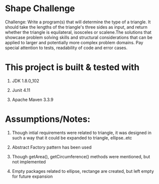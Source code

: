 # Shape Challenge

Challenge:
Write a program(s) that will determine the type of a triangle. It should take the lengths of the triangle's three sides as input, and return whether the triangle is equilateral, isosceles or scalene.The solutions that showcase problem solving skills and structural considerations that can be applied to larger and potentially more complex problem domains. Pay special attention to tests, readability of code and error cases. 


This project is built & tested with 
===================================
1. JDK 1.8.0_102  

2. Junit 4.11   

3. Apache Maven 3.3.9 





Assumptions/Notes:
=================
1. Though intial requirements were related to triangle, it was designed in such a way that it could be expanded to triangle, ellipse..etc 

2. Abstract Factory pattern has been used 

3. Though getArea(), getCircumference() methods were mentioned, but not implemented

4. Empty packages related to ellipse, rectange are created, but left empty for future expansion 




